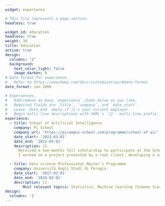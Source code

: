 ```yaml
---
widget: experience

# This file represents a page section.
headless: true

widget_id: education
headless: true
weight: 30
title: Education
active: true
design:
  columns: "2"
  background:
    text_color_light: false
    image_darken: 0
# Date format for experience
#   Refer to https://wowchemy.com/docs/customization/#date-format
date_format: Jan 2006

# Experiences.
#   Add/remove as many `experience` items below as you like.
#   Required fields are `title`, `company`, and `date_start`.
#   Leave `date_end` empty if it's your current employer.
#   Begin multi-line descriptions with YAML's `|2-` multi-line prefix.
experience:
  - title: School of Artificial Intelligence
    company: Pi School
    company_url: 'https://picampus-school.com/programme/school-of-ai/'
    date_start: '2022-03-01'
    date_end: '2022-05-01'
    description: |2-
      Received a two-months full scholarship to participate at the School of Artificial Intelligence of Pi School. Selected among some of the brightest Engineers in the field, as a scholarship winner.
      I worked on a project presented by a real client, developing a suite of NLP and information extraction tools for the healthcare domain.

  - title: Data science Professional Master’s Programme 
    company: Università degli Studi di Perugia
    date_start: '2017-02-01'
    date_end: '2018-02-01'
    description: |2-
        Most relevant topics: Statistics, Machine learning (Simone Scardapane), Deep learning (Elisa Ricci), Big data tools (Todor Ivanov)
design:
  columns: '2'
---
```

